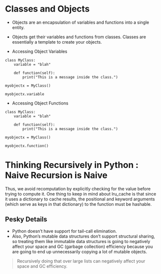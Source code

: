 # Classes and Objects
* Objects are an encapsulation of variables and functions into a single entity.
* Objects get their variables and functions from classes. Classes are essentially a template to create your objects.

* Accessing Object Variables
```
class MyClass:
    variable = "blah"

    def function(self):
        print("This is a message inside the class.")

myobjectx = MyClass()

myobjectx.variable
```
* Accessing Object Functions
```
class MyClass:
    variable = "blah"

    def function(self):
        print("This is a message inside the class.")

myobjectx = MyClass()

myobjectx.function()
```

# Thinking Recursively in Python : Naive Recursion is Naive
Thus, we avoid recomputation by explicitly checking for the value before trying to compute it. One thing to keep in mind about lru_cache is that since it uses a dictionary to cache results, the positional and keyword arguments (which serve as keys in that dictionary) to the function must be hashable.

##  Pesky Details
- Python doesn’t have support for tail-call elimination. 
- Also, Python’s mutable data structures don’t support structural sharing, so treating them like immutable data structures is going to negatively affect your space and GC (garbage collection) efficiency because you are going to end up unnecessarily copying a lot of mutable objects. 

>Recursively doing that over large lists can negatively affect your space and GC efficiency.